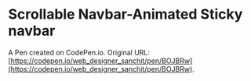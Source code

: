 # Scrollable Navbar-Animated Sticky navbar

A Pen created on CodePen.io. Original URL: [https://codepen.io/web_designer_sanchit/pen/BOJBRw](https://codepen.io/web_designer_sanchit/pen/BOJBRw).


